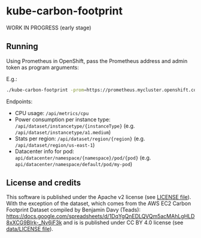# kube-carbon-footprint

WORK IN PROGRESS
(early stage)

## Running

Using Prometheus in OpenShift, pass the Prometheus address and admin token as program arguments:

E.g.:

```bash
./kube-carbon-footprint -prom=https://prometheus.mycluster.openshift.com -prom-insecure=true -prom-token="sha256~XXXXXXXX" -kube=/home/$USER/.kube/config
```

Endpoints:

- CPU usage: `/api/metrics/cpu`
- Power consumption per instance type: `/api/dataset/instancetype/{instanceType}` (e.g. `/api/dataset/instancetype/a1.medium`)
- Stats per region: `/api/dataset/region/{region}` (e.g. `/api/dataset/region/us-east-1`)
- Datacenter info for pod: `api/datacenter/namespace/{namespace}/pod/{pod}` (e.g. `api/datacenter/namespace/default/pod/my-pod`)

## License and credits

This software is published under the Apache v2 license (see [LICENSE file](./LICENSE)).
With the exception of the dataset, which comes from the AWS EC2 Carbon Footprint Dataset compiled by Benjamin Davy (Teads): https://docs.google.com/spreadsheets/d/1DqYgQnEDLQVQm5acMAhLgHLD8xXCG9BIrk-_Nv6jF3k and is is published under CC BY 4.0 license (see [data/LICENSE file](./data/LICENSE)).
